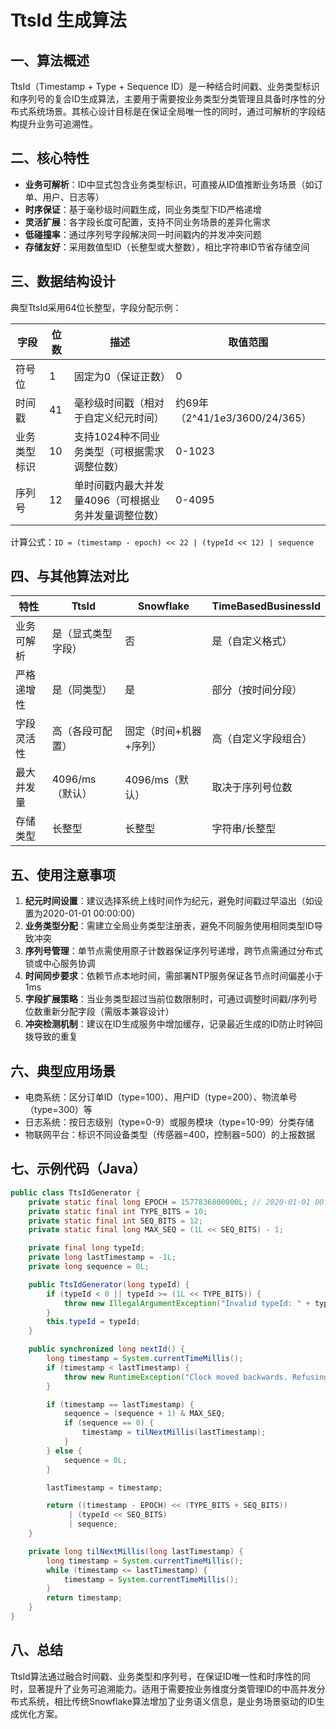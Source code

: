 # TtsId 生成算法

## 一、算法概述
TtsId（Timestamp + Type + Sequence ID）是一种结合时间戳、业务类型标识和序列号的复合ID生成算法，主要用于需要按业务类型分类管理且具备时序性的分布式系统场景。其核心设计目标是在保证全局唯一性的同时，通过可解析的字段结构提升业务可追溯性。

## 二、核心特性
- **业务可解析**：ID中显式包含业务类型标识，可直接从ID值推断业务场景（如订单、用户、日志等）
- **时序保证**：基于毫秒级时间戳生成，同业务类型下ID严格递增
- **灵活扩展**：各字段长度可配置，支持不同业务场景的差异化需求
- **低碰撞率**：通过序列号字段解决同一时间戳内的并发冲突问题
- **存储友好**：采用数值型ID（长整型或大整数），相比字符串ID节省存储空间

## 三、数据结构设计
典型TtsId采用64位长整型，字段分配示例：

| 字段         | 位数 | 描述                                                                 | 取值范围           |
|--------------|------|----------------------------------------------------------------------|--------------------|
| 符号位       | 1    | 固定为0（保证正数）                                                   | 0                  |
| 时间戳       | 41   | 毫秒级时间戳（相对于自定义纪元时间）                                   | 约69年（2^41/1e3/3600/24/365） |
| 业务类型标识 | 10   | 支持1024种不同业务类型（可根据需求调整位数）                           | 0-1023             |
| 序列号       | 12   | 单时间戳内最大并发量4096（可根据业务并发量调整位数）                   | 0-4095             |

计算公式：`ID = (timestamp - epoch) << 22 | (typeId << 12) | sequence`

## 四、与其他算法对比
| 特性         | TtsId              | Snowflake            | TimeBasedBusinessId   |
|--------------|--------------------|----------------------|-----------------------|
| 业务可解析   | 是（显式类型字段） | 否                   | 是（自定义格式）       |
| 严格递增性   | 是（同类型）       | 是                   | 部分（按时间分段）     |
| 字段灵活性   | 高（各段可配置）   | 固定（时间+机器+序列）| 高（自定义字段组合）   |
| 最大并发量   | 4096/ms（默认）    | 4096/ms（默认）       | 取决于序列号位数       |
| 存储类型     | 长整型             | 长整型               | 字符串/长整型         |

## 五、使用注意事项
1. **纪元时间设置**：建议选择系统上线时间作为纪元，避免时间戳过早溢出（如设置为2020-01-01 00:00:00）
2. **业务类型分配**：需建立全局业务类型注册表，避免不同服务使用相同类型ID导致冲突
3. **序列号管理**：单节点需使用原子计数器保证序列号递增，跨节点需通过分布式锁或中心服务协调
4. **时间同步要求**：依赖节点本地时间，需部署NTP服务保证各节点时间偏差小于1ms
5. **字段扩展策略**：当业务类型超过当前位数限制时，可通过调整时间戳/序列号位数重新分配字段（需版本兼容设计）
6. **冲突检测机制**：建议在ID生成服务中增加缓存，记录最近生成的ID防止时钟回拨导致的重复

## 六、典型应用场景
- 电商系统：区分订单ID（type=100）、用户ID（type=200）、物流单号（type=300）等
- 日志系统：按日志级别（type=0-9）或服务模块（type=10-99）分类存储
- 物联网平台：标识不同设备类型（传感器=400，控制器=500）的上报数据

## 七、示例代码（Java）
```java
public class TtsIdGenerator {
    private static final long EPOCH = 1577836800000L; // 2020-01-01 00:00:00
    private static final int TYPE_BITS = 10;
    private static final int SEQ_BITS = 12;
    private static final long MAX_SEQ = (1L << SEQ_BITS) - 1;

    private final long typeId;
    private long lastTimestamp = -1L;
    private long sequence = 0L;

    public TtsIdGenerator(long typeId) {
        if (typeId < 0 || typeId >= (1L << TYPE_BITS)) {
            throw new IllegalArgumentException("Invalid typeId: " + typeId);
        }
        this.typeId = typeId;
    }

    public synchronized long nextId() {
        long timestamp = System.currentTimeMillis();
        if (timestamp < lastTimestamp) {
            throw new RuntimeException("Clock moved backwards. Refusing to generate id for " + (lastTimestamp - timestamp) + "ms");
        }

        if (timestamp == lastTimestamp) {
            sequence = (sequence + 1) & MAX_SEQ;
            if (sequence == 0) {
                timestamp = tilNextMillis(lastTimestamp);
            }
        } else {
            sequence = 0L;
        }

        lastTimestamp = timestamp;

        return ((timestamp - EPOCH) << (TYPE_BITS + SEQ_BITS))
             | (typeId << SEQ_BITS)
             | sequence;
    }

    private long tilNextMillis(long lastTimestamp) {
        long timestamp = System.currentTimeMillis();
        while (timestamp <= lastTimestamp) {
            timestamp = System.currentTimeMillis();
        }
        return timestamp;
    }
}
```

## 八、总结
TtsId算法通过融合时间戳、业务类型和序列号，在保证ID唯一性和时序性的同时，显著提升了业务可追溯能力。适用于需要按业务维度分类管理ID的中高并发分布式系统，相比传统Snowflake算法增加了业务语义信息，是业务场景驱动的ID生成优化方案。